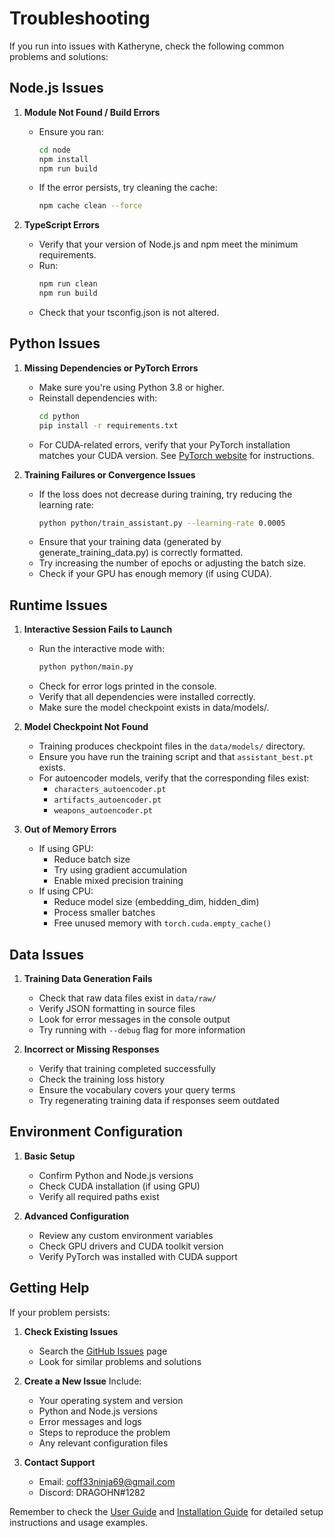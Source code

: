 # Troubleshooting

If you run into issues with Katheryne, check the following common problems and solutions:

## Node.js Issues

1. **Module Not Found / Build Errors**
   - Ensure you ran:
     ```bash
     cd node
     npm install
     npm run build
     ```
   - If the error persists, try cleaning the cache:
     ```bash
     npm cache clean --force
     ```

2. **TypeScript Errors**
   - Verify that your version of Node.js and npm meet the minimum requirements.
   - Run:
     ```bash
     npm run clean
     npm run build
     ```
   - Check that your tsconfig.json is not altered.

## Python Issues

1. **Missing Dependencies or PyTorch Errors**
   - Make sure you're using Python 3.8 or higher.
   - Reinstall dependencies with:
     ```bash
     cd python
     pip install -r requirements.txt
     ```
   - For CUDA-related errors, verify that your PyTorch installation matches your CUDA version. See [PyTorch website](https://pytorch.org) for instructions.

2. **Training Failures or Convergence Issues**
   - If the loss does not decrease during training, try reducing the learning rate:
     ```bash
     python python/train_assistant.py --learning-rate 0.0005
     ```
   - Ensure that your training data (generated by generate_training_data.py) is correctly formatted.
   - Try increasing the number of epochs or adjusting the batch size.
   - Check if your GPU has enough memory (if using CUDA).

## Runtime Issues

1. **Interactive Session Fails to Launch**
   - Run the interactive mode with:
     ```bash
     python python/main.py
     ```
   - Check for error logs printed in the console.
   - Verify that all dependencies were installed correctly.
   - Make sure the model checkpoint exists in data/models/.

2. **Model Checkpoint Not Found**
   - Training produces checkpoint files in the `data/models/` directory. 
   - Ensure you have run the training script and that `assistant_best.pt` exists.
   - For autoencoder models, verify that the corresponding files exist:
     - `characters_autoencoder.pt`
     - `artifacts_autoencoder.pt`
     - `weapons_autoencoder.pt`

3. **Out of Memory Errors**
   - If using GPU:
     - Reduce batch size
     - Try using gradient accumulation
     - Enable mixed precision training
   - If using CPU:
     - Reduce model size (embedding_dim, hidden_dim)
     - Process smaller batches
     - Free unused memory with `torch.cuda.empty_cache()`

## Data Issues

1. **Training Data Generation Fails**
   - Check that raw data files exist in `data/raw/`
   - Verify JSON formatting in source files
   - Look for error messages in the console output
   - Try running with `--debug` flag for more information

2. **Incorrect or Missing Responses**
   - Verify that training completed successfully
   - Check the training loss history
   - Ensure the vocabulary covers your query terms
   - Try regenerating training data if responses seem outdated

## Environment Configuration

1. **Basic Setup**
   - Confirm Python and Node.js versions
   - Check CUDA installation (if using GPU)
   - Verify all required paths exist

2. **Advanced Configuration**
   - Review any custom environment variables
   - Check GPU drivers and CUDA toolkit version
   - Verify PyTorch was installed with CUDA support

## Getting Help

If your problem persists:

1. **Check Existing Issues**
   - Search the [GitHub Issues](https://github.com/yourusername/Katheryne/issues) page
   - Look for similar problems and solutions

2. **Create a New Issue**
   Include:
   - Your operating system and version
   - Python and Node.js versions
   - Error messages and logs
   - Steps to reproduce the problem
   - Any relevant configuration files

3. **Contact Support**
   - Email: coff33ninja69@gmail.com
   - Discord: DRAGOHN#1282

Remember to check the [User Guide](UserGuide.md) and [Installation Guide](Installation.md) for detailed setup instructions and usage examples.